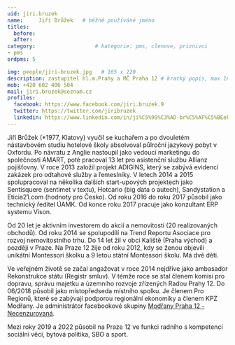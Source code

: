 ```yaml
---
uid: jiri.bruzek		
name:     Jiří Brůžek  	# běžně používáné jméno
titles:
  before:
  after:
category:                   # kategorie: pms, clenove, priznivci
- pms
ordpms: 5

img: people/jiri-bruzek.jpg   # 165 x 220
description: zastupitel hl.m.Prahy a MČ Praha 12 # kratký popis, max 160 znaků
mob: +420 602 406 504
mail: jiri.bruzek@seznam.cz
profiles:
  facebook: https://www.facebook.com/jiri.bruzek.9
  twitter: https://twitter.com/jiribruzek
  linkedin: https://www.linkedin.com/in/ji%C5%99%C3%AD-br%C5%AF%C5%BEek-b4a28a14/
---
```


Jiří Brůžek (*1977, Klatovy) vyučil se kuchařem a po dvouletém nástavbovém studiu hotelové školy absolvoval půlroční jazykový pobyt v Oxfordu. Po návratu z Anglie nastoupil jako vedoucí marketingu do společnosti AMART, poté pracoval 13 let pro asistenční službu Allianz pojišťovny. V roce 2013 založil projekt ADIGINS, který se zabývá evidencí zakázek pro odtahové služby a řemeslníky. V letech 2014 a 2015 spolupracoval na několika dalších start-upových projektech jako Sentisquere (sentimet v textu), Hotcario (big data o autech), Sandystation a Eticia21.com (hodnoty pro Česko). Od roku 2016 do roku 2017 působil jako technický ředitel ÚAMK. Od konce roku 2017 pracuje jako konzultant ERP systemu Vison. 

Od 20 let je aktivním investorem do akcií a nemovitostí (20 realizovaných obchodů). Od roku 2014 se spolupodílí na Trend Reportu Asociace pro rozvoj nemovitostního trhu. Do 14 let žil v obci Kaliště (Praha východ) a později v Praze. Na Praze 12 žije od roku 2012, kdy se ženou objevili unikátní Montessori školku a 9 letou státní Montessori školu. Má dvě děti.

Ve veřejném životě se začal angažovat v roce 2014 nejdříve jako ambasador Rekonstrukce státu (Registr smluv). V témže roce se stal členem komisí pro dopravu, správu majetku a územního rozvoje zřízených Radou Prahy 12. Do 06/2018 působil jako místopředseda místního spolku. Je členem Pro Regionů, které se zabývají podporou regionální ekonomiky a členem KPZ Modřany. Je administrátor facebookové skupiny [Modřany Praha 12 - Necenzurovaná](https://www.facebook.com/groups/1677444912493517/).

Mezi roky 2019 a 2022 působil na Praze 12 ve funkci radního s kompetencí sociální věci, bytová politika, SBO a sport.
